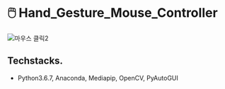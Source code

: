 # 🖱️ Hand_Gesture_Mouse_Controller

![마우스 클릭2](https://user-images.githubusercontent.com/83931353/204792365-bac25fe0-04e7-4d54-9a13-7a3bbbdcd8d7.gif)

## Techstacks.
- Python3.6.7, Anaconda, Mediapip, OpenCV, PyAutoGUI
